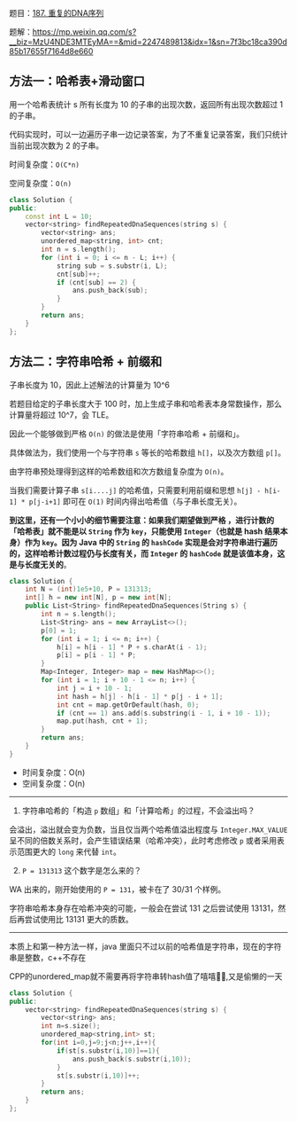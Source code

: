 题目：[187. 重复的DNA序列](https://leetcode-cn.com/problems/repeated-dna-sequences/)

题解：https://mp.weixin.qq.com/s?__biz=MzU4NDE3MTEyMA==&mid=2247489813&idx=1&sn=7f3bc18ca390d85b17655f7164d8e660

## 方法一：哈希表+滑动窗口

用一个哈希表统计 s 所有长度为 10 的子串的出现次数，返回所有出现次数超过 1 的子串。

代码实现时，可以一边遍历子串一边记录答案，为了不重复记录答案，我们只统计当前出现次数为 2 的子串。

时间复杂度：`O(C*n) `

空间复杂度：`O(n)`

```c++
class Solution {
public:
    const int L = 10;
    vector<string> findRepeatedDnaSequences(string s) {
        vector<string> ans;
        unordered_map<string, int> cnt;
        int n = s.length();
        for (int i = 0; i <= n - L; i++) {
            string sub = s.substr(i, L);
            cnt[sub]++;
            if (cnt[sub] == 2) {
                ans.push_back(sub);
            }
        }
        return ans;
    }
};

```

## 方法二：字符串哈希 + 前缀和

子串长度为 10，因此上述解法的计算量为 10^6

若题目给定的子串长度大于 100 时，加上生成子串和哈希表本身常数操作，那么计算量将超过 10^7，会 TLE。

因此一个能够做到严格 `O(n)` 的做法是使用「字符串哈希 + 前缀和」。

具体做法为，我们使用一个与字符串 `s` 等长的哈希数组 `h[]`，以及次方数组 `p[]`。

由字符串预处理得到这样的哈希数组和次方数组复杂度为 `O(n)`。

当我们需要计算子串 `s[i....j]` 的哈希值，只需要利用前缀和思想 `h[j] - h[i-1] * p[j-i+1]` 即可在 `O(1)` 时间内得出哈希值（与子串长度无关）。

**到这里，还有一个小小的细节需要注意：如果我们期望做到严格 ，进行计数的「哈希表」就不能是以 `String` 作为 `key`，只能使用 `Integer`（也就是 hash 结果本身）作为 `key`。因为 Java 中的 `String` 的 `hashCode` 实现是会对字符串进行遍历的，这样哈希计数过程仍与长度有关，而 `Integer` 的 `hashCode` 就是该值本身，这是与长度无关的**。

```c++
class Solution {
    int N = (int)1e5+10, P = 131313;
    int[] h = new int[N], p = new int[N];
    public List<String> findRepeatedDnaSequences(String s) {
        int n = s.length();
        List<String> ans = new ArrayList<>();
        p[0] = 1;
        for (int i = 1; i <= n; i++) {
            h[i] = h[i - 1] * P + s.charAt(i - 1);
            p[i] = p[i - 1] * P;
        }
        Map<Integer, Integer> map = new HashMap<>();
        for (int i = 1; i + 10 - 1 <= n; i++) {
            int j = i + 10 - 1;
            int hash = h[j] - h[i - 1] * p[j - i + 1];
            int cnt = map.getOrDefault(hash, 0);
            if (cnt == 1) ans.add(s.substring(i - 1, i + 10 - 1));
            map.put(hash, cnt + 1);
        }
        return ans;
    }
}
```

- 时间复杂度：O(n)
- 空间复杂度：O(n)

---

1. 字符串哈希的「构造 `p` 数组」和「计算哈希」的过程，不会溢出吗？

会溢出，溢出就会变为负数，当且仅当两个哈希值溢出程度与 `Integer.MAX_VALUE` 呈不同的倍数关系时，会产生错误结果（哈希冲突），此时考虑修改 `p` 或者采用表示范围更大的 `long` 来代替 `int`。

2.  `P = 131313` 这个数字是怎么来的？

WA 出来的，刚开始使用的 `P = 131`，被卡在了 30/31 个样例。

字符串哈希本身存在哈希冲突的可能，一般会在尝试 131 之后尝试使用 13131，然后再尝试使用比 13131 更大的质数。

---

本质上和第一种方法一样，java 里面只不过以前的哈希值是字符串，现在的字符串是整数，c++不存在

CPP的unordered_map就不需要再将字符串转hash值了嘻嘻🍭🍭,又是偷懒的一天

```c++
class Solution {
public:
    vector<string> findRepeatedDnaSequences(string s) {
        vector<string> ans;
        int n=s.size();
        unordered_map<string,int> st;
        for(int i=0,j=9;j<n;j++,i++){
            if(st[s.substr(i,10)]==1){
                ans.push_back(s.substr(i,10));
            }
            st[s.substr(i,10)]++;
        }
        return ans;
    }
};
```

